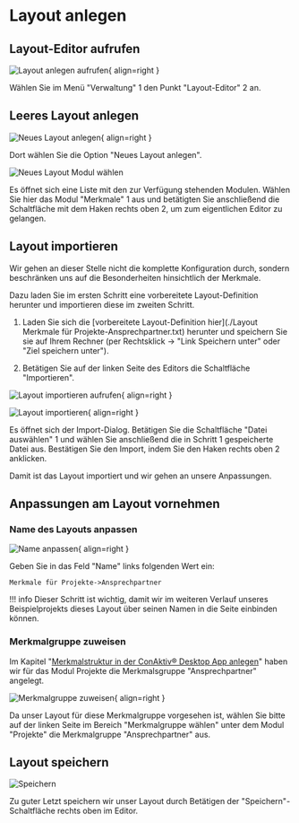 # Layout anlegen

## Layout-Editor aufrufen

![Layout anlegen aufrufen](./layout-anlegen-aufrufen.png#small){ align=right }

Wählen Sie im Menü "Verwaltung" <span class="number">1</span> den Punkt "Layout-Editor" <span class="number">2</span> an.

<div class="clear"></div>


## Leeres Layout anlegen

![Neues Layout anlegen](./neues-layout-anlegen.png#small){ align=right }

Dort wählen Sie die Option "Neues Layout anlegen".

<div class="clear"></div>

![Neues Layout Modul wählen](./neues-layout-modul-waehlen.png)

Es öffnet sich eine Liste mit den zur Verfügung stehenden Modulen. Wählen Sie hier das Modul "Merkmale" <span class="number">1</span> aus und betätigten Sie anschließend die Schaltfläche mit dem Haken rechts oben <span class="number">2</span>, um zum eigentlichen Editor zu gelangen.

<div class="clear"></div>


## Layout importieren

Wir gehen an dieser Stelle nicht die komplette Konfiguration durch, sondern beschränken uns auf die Besonderheiten hinsichtlich der Merkmale.

Dazu laden Sie im ersten Schritt eine vorbereitete Layout-Definition herunter und importieren diese im zweiten Schritt.

1. Laden Sie sich die [vorbereitete Layout-Definition hier](./Layout Merkmale für Projekte-Ansprechpartner.txt) herunter und speichern Sie sie auf Ihrem Rechner (per Rechtsklick -> "Link Speichern unter" oder "Ziel speichern unter").

2. Betätigen Sie auf der linken Seite des Editors die Schaltfläche "Importieren".

![Layout importieren aufrufen](./layout-importieren-aufrufen.png#small){ align=right }

<div class="clear"></div>

![Layout importieren](./layout-importieren.png#small){ align=right }

Es öffnet sich der Import-Dialog. Betätigen Sie die Schaltfläche "Datei auswählen" <span class="number">1</span> und wählen Sie anschließend die in Schritt 1 gespeicherte Datei aus. Bestätigen Sie den Import, indem Sie den Haken rechts oben <span class="number">2</span> anklicken.

Damit ist das Layout importiert und wir gehen an unsere Anpassungen.

<div class="clear"></div>


## Anpassungen am Layout vornehmen


### Name des Layouts anpassen

![Name anpassen](./name-anpassen.png#small){ align=right }

Geben Sie in das Feld "Name" links folgenden Wert ein:

<div class="clear"></div>

	Merkmale für Projekte->Ansprechpartner

!!! info
	Dieser Schritt ist wichtig, damit wir im weiteren Verlauf unseres Beispielprojekts dieses Layout über seinen Namen in die Seite einbinden können.

<div class="clear"></div>


### Merkmalgruppe zuweisen

Im Kapitel "[Merkmalstruktur in der ConAktiv® Desktop App anlegen](../../merkmal-struktur-anlegen/index.md)" haben wir für das Modul Projekte die Merkmalsgruppe "Ansprechpartner" angelegt.

![Merkmalgruppe zuweisen](./merkmalgruppe-zuweisen.png#small){ align=right }

Da unser Layout für diese Merkmalgruppe vorgesehen ist, wählen Sie bitte auf der linken Seite im Bereich "Merkmalgruppe wählen" unter dem Modul "Projekte" die Merkmalgruppe "Ansprechpartner" aus.

<div class="clear"></div>


## Layout speichern

![Speichern](./speichern.png)

Zu guter Letzt speichern wir unser Layout durch Betätigen der "Speichern"-Schaltfläche rechts oben im Editor.
